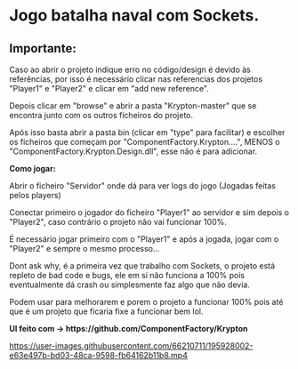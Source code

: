 # Jogo batalha naval com Sockets.

## Importante:

Caso ao abrir o projeto indique erro no código/design é devido às referências, por isso é necessário clicar nas referencias dos projetos "Player1" e "Player2" e clicar em "add new reference".
<p></p>
Depois clicar em "browse" e abrir a pasta "Krypton-master" que se encontra junto com os outros ficheiros do projeto. 
<p></p>
Após isso basta abrir a pasta bin (clicar em "type" para facilitar) e escolher os ficheiros que começam por "ComponentFactory.Krypton....", MENOS o "ComponentFactory.Krypton.Design.dll", esse não é para adicionar.
<p></p>
<p></p>
<b>Como jogar:</b>
<p></p>
Abrir o ficheiro "Servidor" onde dá para ver logs do jogo (Jogadas feitas pelos players)

Conectar primeiro o jogador do ficheiro "Player1" ao servidor e sim depois o "Player2", 
caso contrário o projeto não vai funcionar 100%.

É necessário jogar primeiro com o "Player1" e após a jogada, jogar com o "Player2" e sempre
o mesmo processo...

Dont ask why, é a primeira vez que trabalho com Sockets, o projeto está repleto de bad code e bugs, ele em si não funciona a 100% pois eventualmente dá crash ou simplesmente faz algo que não devia.
<p></p>
Podem usar para melhorarem e porem o projeto a funcionar 100% pois até que é um projeto que ficaria fixe a funcionar bem lol.

<p></p>
<b>UI feito com -> https://github.com/ComponentFactory/Krypton</b>

https://user-images.githubusercontent.com/66210711/195928002-e63e497b-bd03-48ca-9598-fb64162b11b8.mp4
